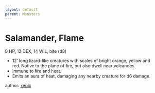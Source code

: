 ```yaml
---
layout: default
parent: Monsters
---
```

# Salamander, Flame
8 HP, 12 DEX, 14 WIL, bite (d8)
-   12' long lizard-like creatures with scales of bright orange, yellow
    and red. Native to the plane of fire, but also dwell near
    volcanoes. 
-   Immune to fire and heat.
-   Emits an aura of heat, damaging any nearby creature for d6 damage.

author: [xenio](https://xenioinabottle.blogspot.com)
